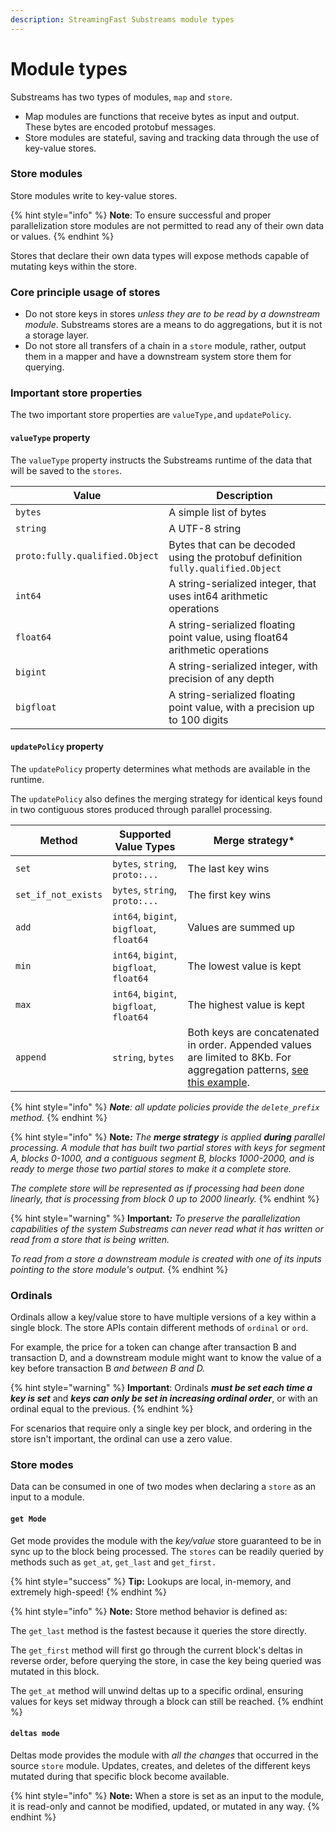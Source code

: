 ```yaml
---
description: StreamingFast Substreams module types
---
```


# Module types

Substreams has two types of modules, `map` and `store`.&#x20;

* Map modules are functions that receive bytes as input and output. These bytes are encoded protobuf messages.
* Store modules are stateful, saving and tracking data through the use of key-value stores.

### Store modules

Store modules write to key-value stores.&#x20;

{% hint style="info" %}
**Note**: To ensure successful and proper parallelization store modules are not permitted to read any of their own data or values.
{% endhint %}

Stores that declare their own data types will expose methods capable of mutating keys within the store.

### Core principle usage of stores

* Do not store keys in stores _unless they are to be read by a downstream module_. Substreams stores are a means to do aggregations, but it is not a storage layer.
* Do not store all transfers of a chain in a `store` module, rather, output them in a mapper and have a downstream system store them for querying.

### Important store properties

The two important store properties are `valueType,`and `updatePolicy`.

#### `valueType` property

The `valueType` property instructs the Substreams runtime of the data that will be saved to the `stores`.

| Value                          | Description                                                                      |
| ------------------------------ | -------------------------------------------------------------------------------- |
| `bytes`                        | A simple list of bytes                                                           |
| `string`                       | A UTF-8 string                                                                   |
| `proto:fully.qualified.Object` | Bytes that can be decoded using the protobuf definition `fully.qualified.Object` |
| `int64`                        | A string-serialized integer, that uses int64 arithmetic operations               |
| `float64`                      | A string-serialized floating point value, using float64 arithmetic operations    |
| `bigint`                       | A string-serialized integer, with precision of any depth                         |
| `bigfloat`                     | A string-serialized floating point value, with a precision up to 100 digits      |

#### `updatePolicy` property

The `updatePolicy` property determines what methods are available in the runtime.&#x20;

The `updatePolicy` also defines the merging strategy for identical keys found in two contiguous stores produced through parallel processing.

| Method              | Supported Value Types                    | Merge strategy\*                                                                                                                                                                                             |
| ------------------- | ---------------------------------------- | ------------------------------------------------------------------------------------------------------------------------------------------------------------------------------------------------------------ |
| `set`               | `bytes`, `string`, `proto:...`           | The last key wins                                                                                                                                                                                            |
| `set_if_not_exists` | `bytes`, `string`, `proto:...`           | The first key wins                                                                                                                                                                                           |
| `add`               | `int64`, `bigint`, `bigfloat`, `float64` | Values are summed up                                                                                                                                                                                         |
| `min`               | `int64`, `bigint`, `bigfloat`, `float64` | The lowest value is kept                                                                                                                                                                                     |
| `max`               | `int64`, `bigint`, `bigfloat`, `float64` | The highest value is kept                                                                                                                                                                                    |
| `append`            | `string`, `bytes`                        | Both keys are concatenated in order. Appended values are limited to 8Kb. For aggregation patterns, [see this example](https://github.com/streamingfast/substreams-uniswap-v3/blob/develop/src/lib.rs#L760).  |



{% hint style="info" %}
_**Note**: all update policies provide the `delete_prefix` method._
{% endhint %}

{% hint style="info" %}
**Note**_**:** The **merge strategy** is applied **during** parallel processing. A module that has built two partial stores with keys for segment A, blocks 0-1000, and a contiguous segment B, blocks 1000-2000, and is ready to merge those two partial stores to make it a complete store._

_The complete store will be represented as if processing had been done linearly, that is processing from block 0 up to 2000 linearly._
{% endhint %}

{% hint style="warning" %}
**Important**_**:** To preserve the parallelization capabilities of the system Substreams can never read what it has written or read from a store that is being written._

_To read from a store a downstream module is created with one of its inputs pointing to the store module's output._
{% endhint %}

### Ordinals

Ordinals allow a key/value store to have multiple versions of a key within a single block. The store APIs contain different methods of `ordinal` or `ord`.

For example, the price for a token can change after transaction B and transaction D, and a downstream module might want to know the value of a key before transaction B _and between B and D._&#x20;

{% hint style="warning" %}
**Important**: Ordinals _**must be set each time a key is set**_ and _**keys can only be set in increasing ordinal order**_, or with an ordinal equal to the previous.
{% endhint %}

For scenarios that require only a single key per block, and ordering in the store isn't important, the ordinal can use a zero value.

### Store modes

Data can be consumed in one of two modes when declaring a `store` as an input to a module.

#### `get Mode`

Get mode provides the module with the _key/value_ store guaranteed to be in sync up to the block being processed. The `stores` can be readily queried by methods such as `get_at`, `get_last` and `get_first.`&#x20;

{% hint style="success" %}
**Tip:** Lookups are local, in-memory, and extremely high-speed!
{% endhint %}

{% hint style="info" %}
**Note:** Store method behavior is defined as:

The `get_last` method is the fastest because it queries the store directly.&#x20;

The `get_first` method will first go through the current block's deltas in reverse order, before querying the store, in case the key being queried was mutated in this block.&#x20;

The `get_at` method will unwind deltas up to a specific ordinal, ensuring values for keys set midway through a block can still be reached.
{% endhint %}

#### `deltas mode`

Deltas mode provides the module with _all_ _the_ _changes_ that occurred in the source `store` module. Updates, creates, and deletes of the different keys mutated during that specific block become available.

{% hint style="info" %}
**Note:** When a store is set as an input to the module, it is read-only and cannot be modified, updated, or mutated in any way.
{% endhint %}
